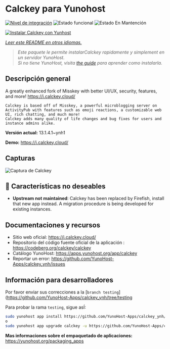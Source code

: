 <!--
Este archivo README esta generado automaticamente<https://github.com/YunoHost/apps/tree/master/tools/readme_generator>
No se debe editar a mano.
-->

# Calckey para Yunohost

[![Nivel de integración](https://dash.yunohost.org/integration/calckey.svg)](https://dash.yunohost.org/appci/app/calckey) ![Estado funcional](https://ci-apps.yunohost.org/ci/badges/calckey.status.svg) ![Estado En Mantención](https://ci-apps.yunohost.org/ci/badges/calckey.maintain.svg)

[![Instalar Calckey con Yunhost](https://install-app.yunohost.org/install-with-yunohost.svg)](https://install-app.yunohost.org/?app=calckey)

*[Leer este README en otros idiomas.](./ALL_README.md)*

> *Este paquete le permite instalarCalckey rapidamente y simplement en un servidor YunoHost.*  
> *Si no tiene YunoHost, visita [the guide](https://yunohost.org/install) para aprender como instalarla.*

## Descripción general


A greatly enhanced fork of Misskey with better UI/UX, security, features, and more! https://i.calckey.cloud/


    Calckey is based off of Misskey, a powerful microblogging server on ActivityPub with features such as emoji reactions, a customizable web UI, rich chatting, and much more!
    Calckey adds many quality of life changes and bug fixes for users and instance admins alike.
   


**Versión actual:** 13.1.4.1~ynh1

**Demo:** <https://i.calckey.cloud/>

## Capturas

![Captura de Calckey](./doc/screenshots/screenshot-calckey.png)

## :red_circle: Características no deseables

- **Upstream not maintained**: Calckey has been replaced by Firefish, install that new app instead. A migration procedure is being developed for existing instances.

## Documentaciones y recursos

- Sitio web oficial: <https://i.calckey.cloud/>
- Repositorio del código fuente oficial de la aplicación : <https://codeberg.org/calckey/calckey>
- Catálogo YunoHost: <https://apps.yunohost.org/app/calckey>
- Reportar un error: <https://github.com/YunoHost-Apps/calckey_ynh/issues>

## Información para desarrolladores

Por favor enviar sus correcciones a la [`branch testing`](https://github.com/YunoHost-Apps/calckey_ynh/tree/testing

Para probar la rama `testing`, sigue asÍ:

```bash
sudo yunohost app install https://github.com/YunoHost-Apps/calckey_ynh/tree/testing --debug
o
sudo yunohost app upgrade calckey -u https://github.com/YunoHost-Apps/calckey_ynh/tree/testing --debug
```

**Mas informaciones sobre el empaquetado de aplicaciones:** <https://yunohost.org/packaging_apps>
